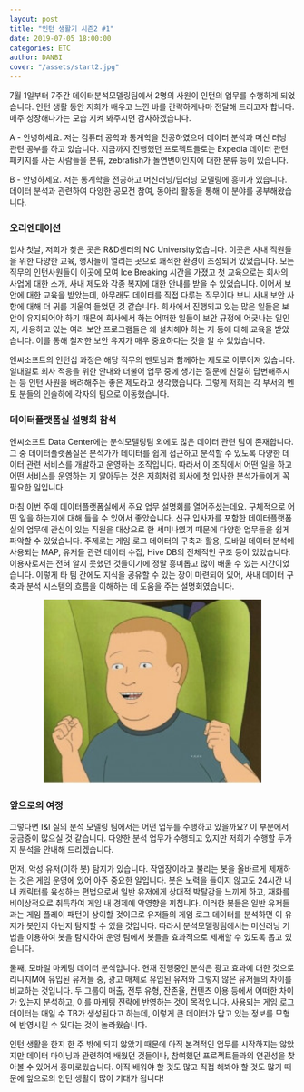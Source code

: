 ```yaml
---
layout: post
title: "인턴 생활기 시즌2 #1"
date: 2019-07-05 18:00:00
categories: ETC
author: DANBI
cover: "/assets/start2.jpg"
---
```


7월 1일부터 7주간 데이터분석모델링팀에서 2명의 사원이 인턴의 업무를 수행하게 되었습니다. 인턴
생활 동안 저희가 배우고 느낀 바를 간략하게나마 전달해 드리고자 합니다. 매주 성장해나가는 모습 지켜 봐주시면 감사하겠습니다.

A - 안녕하세요. 저는 컴퓨터 공학과 통계학을 전공하였으며 데이터 분석과 머신 러닝 관련 공부를 하고 있습니다. 지금까지 진행했던 프로젝트들로는 Expedia 데이터 관련 패키지를 사는 사람들을 분류, zebrafish가 돌연변이인지에 대한 분류 등이 있습니다. 

B - 안녕하세요. 저는 통계학을 전공하고 머신러닝/딥러닝 모델링에 흥미가 있습니다. 데이터 분석과 관련하여 다양한 공모전 참여, 동아리 활동을 통해 이 분야를 공부해왔습니다.

### 오리엔테이션

입사 첫날, 저희가 찾은 곳은 R&D센터의 NC University였습니다. 이곳은 사내 직원들을 위한 다양한 교육, 행사들이 열리는 곳으로 쾌적한 환경이 조성되어 있었습니다. 모든 직무의 인턴사원들이 이곳에 모여 Ice Breaking 시간을 가졌고 첫 교육으로는 회사의 사업에 대한 소개, 사내 제도와 각종 복지에 대한 안내를 받을 수 있었습니다. 이어서 보안에 대한 교육을 받았는데, 아무래도 데이터를 직접 다루는 직무이다 보니 사내 보안 사항에 대해 더 귀를 기울여 들었던 것 같습니다. 회사에서 진행되고 있는 많은 일들은 보안이 유지되어야 하기 때문에 회사에서 하는 어떠한 일들이 보안 규정에 어긋나는 일인지, 사용하고 있는 여러 보안 프로그램들은 왜 설치해야 하는 지 등에 대해 교육을 받았습니다. 이를 통해 철저한 보안 유지가 매우 중요하다는 것을 알 수 있었습니다. 

엔씨소프트의 인턴십 과정은 해당 직무의 멘토님과 함께하는 제도로 이루어져 있습니다. 일대일로 회사 적응을 위한 안내와 더불어 업무 중에 생기는 질문에 친절히 답변해주시는 등 인턴 사원을 배려해주는 좋은 제도라고 생각했습니다. 그렇게 저희는 각 부서의 멘토 분들의 인솔하에 각자의 팀으로 이동했습니다.

### 데이터플랫폼실 설명회 참석

엔씨소프트 Data Center에는 분석모델링팀 외에도 많은 데이터 관련 팀이 존재합니다. 그 중 데이터플랫폼실은 분석가가 데이터를 쉽게 접근하고 분석할 수 있도록 다양한 데이터 관련 서비스를 개발하고 운영하는 조직입니다. 따라서 이 조직에서 어떤 일을 하고 어떤 서비스를 운영하는 지 알아두는 것은 저희처럼 회사에 첫 입사한 분석가들에게 꼭 필요한 일입니다. 

마침 이번 주에 데이터플랫폼실에서 주요 업무 설명회를 열어주셨는데요. 구체적으로 어떤 일을 하는지에 대해 들을 수 있어서 좋았습니다. 신규 입사자를 포함한 데이터플랫폼실의 업무에 관심이 있는 직원을 대상으로 한 세미나였기 때문에 다양한 업무들을 쉽게 파악할 수 있었습니다. 주제로는 게임 로그 데이터의 구축과 활용, 모바일 데이터 분석에 사용되는 MAP, 유저들 관련 데이터 수집, Hive DB의 전체적인 구조 등이 있었습니다. 이용자로서는 전혀 알지 못했던 것들이기에 정말 흥미롭고 많이 배울 수 있는 시간이었습니다. 이렇게 타 팀 간에도 지식을 공유할 수 있는 장이 마련되어 있어, 사내 데이터 구축과 분석 시스템의 흐름을 이해하는 데 도움을 주는 설명회였습니다. 

<p align="center">
<img src="/assets/etc/summer_intern/excited.jpg" style="width:4in" />  


</p>

### 앞으로의 여정

그렇다면 I&I 실의 분석 모델링 팀에서는 어떤 업무를 수행하고 있을까요? 이 부분에서 궁금증이 많으실 것 같습니다. 다양한 분석 업무가 수행되고 있지만 저희가 수행할 두가지 분석을 안내해 드리겠습니다.

먼저, 악성 유저(이하 봇) 탐지가 있습니다. 작업장이라고 불리는 봇을 올바르게 제재하는 것은 게임 운영에 있어 아주 중요한 일입니다. 봇은 노력을 들이지 않고도 24시간 내내 캐릭터를 육성하는 편법으로써 일반 유저에게 상대적 박탈감을 느끼게 하고, 재화를 비이상적으로 취득하여 게임 내 경제에 악영향을 끼칩니다. 이러한 봇들은 일반 유저들과는 게임 플레이 패턴이 상이할 것이므로 유저들의 게임 로그 데이터를 분석하면 이 유저가 봇인지 아닌지 탐지할 수 있을 것입니다. 따라서 분석모델링팀에서는 머신러닝 기법을 이용하여 봇을 탐지하여 운영 팀에서 봇들을 효과적으로 제재할 수 있도록 돕고 있습니다.

둘째, 모바일 마케팅 데이터 분석입니다. 현재 진행중인 분석은 광고 효과에 대한 것으로 리니지M에 유입된 유저들 중, 광고 매체로 유입된 유저와 그렇지 않은 유저들의 차이를 비교하는 것입니다. 두 그룹이 매출, 전투 유형, 잔존율, 컨텐츠 이용 등에서 어떠한 차이가 있는지 분석하고, 이를 마케팅 전략에 반영하는 것이 목적입니다. 사용되는 게임 로그 데이터는 매일 수 TB가 생성된다고 하는데, 이렇게 큰 데이터가 담고 있는 정보를 모형에 반영시킬 수 있다는 것이 놀라웠습니다.

인턴 생활을 한지 한 주 밖에 되지 않았기 때문에 아직 본격적인 업무를 시작하지는 않았지만 데이터 마이닝과 관련하여 배웠던 것들이나, 참여했던 프로젝트들과의 연관성을 찾아볼 수 있어서 흥미로웠습니다. 아직 배워야 할 것도 많고 직접 해봐야 할 것도 많기 때문에 앞으로의 인턴 생활이 많이 기대가 됩니다!